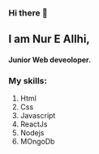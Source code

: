 ### Hi there 👋

## I am Nur E Allhi,
#### Junior Web deveoloper.

### My skills:
1. Html
2. Css
3. Javascript
4. ReactJs
5. Nodejs
6. MOngoDb


